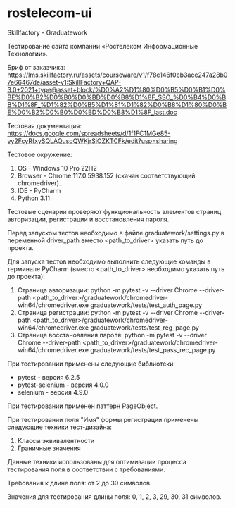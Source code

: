 # rostelecom-ui
Skillfactory - Graduatework

Тестирование сайта компании «Ростелеком Информационные Технологии».

Бриф от заказчика: https://lms.skillfactory.ru/assets/courseware/v1/f78e146f0eb3ace247a28b07e66467de/asset-v1:SkillFactory+QAP-3.0+2021+type@asset+block/%D0%A2%D1%80%D0%B5%D0%B1%D0%BE%D0%B2%D0%B0%D0%BD%D0%B8%D1%8F_SSO_%D0%B4%D0%BB%D1%8F_%D1%82%D0%B5%D1%81%D1%82%D0%B8%D1%80%D0%BE%D0%B2%D0%B0%D0%BD%D0%B8%D1%8F_last.doc

Тестовая документация: https://docs.google.com/spreadsheets/d/1f1FC1MGe85-yy2FcyRfxySQLAQusoQWKjrSiOZKTCFk/edit?usp=sharing

Тестовое окружение:
1. OS - Windows 10 Pro 22H2
2. Browser - Chrome 117.0.5938.152 (скачан соответствующий chromedriver).
3. IDE - PyCharm
4. Python 3.11

Тестовые сценарии проверяют функциональность элементов страниц авторизации, регистрации и восстановления пароля.

Перед запуском тестов необходимо в файле graduatework/settings.py в переменной driver_path вместо <path_to_driver> указать путь до проекта.

Для запуска тестов необходимо выполнить следующие команды в терминале PyCharm (вместо <path_to_driver> необходимо указать путь до проекта):
1. Страница авторизации: python -m pytest -v --driver Chrome --driver-path <path_to_driver>/graduatework/chromedriver-win64/chromedriver.exe graduatework/tests/test_auth_page.py
2. Страница регистрации: python -m pytest -v --driver Chrome --driver-path <path_to_driver>/graduatework/chromedriver-win64/chromedriver.exe graduatework/tests/test_reg_page.py
3. Страница восстановления пароля: python -m pytest -v --driver Chrome --driver-path <path_to_driver>/graduatework/chromedriver-win64/chromedriver.exe graduatework/tests/test_pass_rec_page.py

При тестировании применены следующие библиотеки:
- pytest - версия 6.2.5
- pytest-selenium - версия 4.0.0
- selenium - версия 4.9.0

При тестировании применен паттерн PageObject.

При тестировании поля "Имя" формы регистрации применены следующие техники тест-дизайна:
1. Классы эквивалентности
2. Граничные значения

Данные техники использованы для оптимизации процесса тестирования поля в соответствии с требованиями.

Требования к длине поля: от 2 до 30 символов.

Значения для тестирования длины поля: 0, 1, 2, 3, 29, 30, 31 символов.
